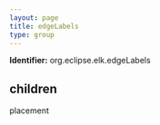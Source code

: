 ```yaml
---
layout: page
title: edgeLabels
type: group
---
```

**Identifier:** org.eclipse.elk.edgeLabels
## children

placement


